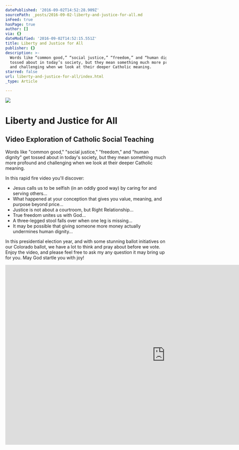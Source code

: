 ```yaml
---
datePublished: '2016-09-02T14:52:28.909Z'
sourcePath: _posts/2016-09-02-liberty-and-justice-for-all.md
inFeed: true
hasPage: true
author: []
via: {}
dateModified: '2016-09-02T14:52:15.551Z'
title: Liberty and Justice for All
publisher: {}
description: >-
  Words like “common good,” “social justice,” “freedom,” and “human dignity” get
  tossed about in today’s society, but they mean something much more profound
  and challenging when we look at their deeper Catholic meaning.
starred: false
url: liberty-and-justice-for-all/index.html
_type: Article

---
```

![](https://the-grid-user-content.s3-us-west-2.amazonaws.com/db4daeae-579f-4acf-98c5-b7e954e07cf3.jpg)

# Liberty and Justice for All

## Video Exploration of Catholic Social Teaching

Words like "common good," "social justice," "freedom," and "human dignity" get tossed about in today's society, but they mean something much more profound and challenging when we look at their deeper Catholic meaning.

In this rapid fire video you'll discover:

* Jesus calls us to be selfish (in an oddly good way) by caring for and serving others...
* What happened at your conception that gives you value, meaning, and purpose beyond price...
* Justice is not about a courtroom, but Right Relationship...
* True freedom unites us with God...
* A three-legged stool falls over when one leg is missing...
* It may be possible that giving someone more money actually undermines human dignity...

In this presidential election year, and with some stunning ballot initiatives on our Colorado ballot, we have a lot to think and pray about before we vote. Enjoy the video, and please feel free to ask my any question it may bring up for you. May God startle you with joy!

<iframe src="https://cdn.embedly.com/widgets/media.html?src=https%3A%2F%2Fplayer.vimeo.com%2Fvideo%2F181132607&amp;url=https%3A%2F%2Fvimeo.com%2F181132607&amp;image=https%3A%2F%2Fi.vimeocdn.com%2Fvideo%2F589592735_1280.jpg&amp;key=b7d04c9b404c499eba89ee7072e1c4f7&amp;type=text%2Fhtml&amp;schema=vimeo" width="1000" height="563" scrolling="no" frameborder="0" allowfullscreen="" style=""></iframe>